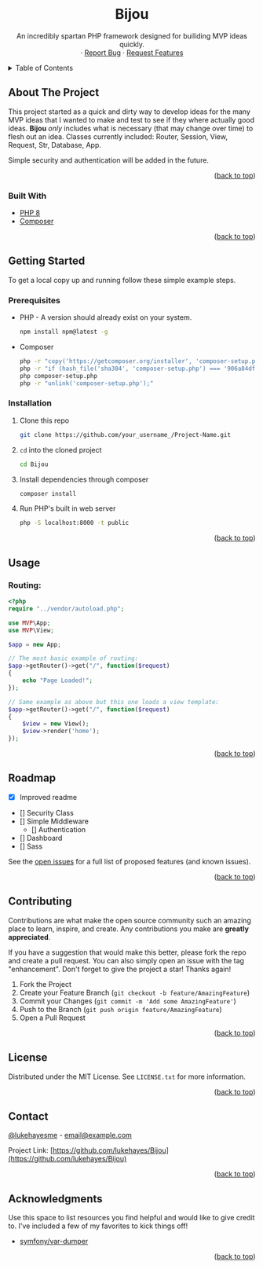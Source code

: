 <!--
*** I'm using markdown "reference style" links for readability.
*** Reference links are enclosed in brackets [ ] instead of parentheses ( ).
*** See the bottom of this document for the declaration of the reference variables
*** for contributors-url, forks-url, etc. This is an optional, concise syntax you may use.
*** https://www.markdownguide.org/basic-syntax/#reference-style-links
-->


<!-- PROJECT LOGO -->
<br />
<div align="center">

  <h1 align="center">Bijou</h1>

  <p align="center">
    An incredibly spartan PHP framework designed for builiding MVP ideas quickly.
    <br />
    ·
    <a href="https://github.com/lukehayes/Bijou/issues">Report Bug</a>
    ·
    <a href="https://github.com/lukehayes/Bijou/issues">Request Features</a>
  </p>
</div>



<!-- TABLE OF CONTENTS -->
<details>
  <summary>Table of Contents</summary>
  <ol>
    <li>
      <a href="#about-the-project">About The Project</a>
      <ul>
        <li><a href="#built-with">Built With</a></li>
      </ul>
    </li>
    <li>
      <a href="#getting-started">Getting Started</a>
      <ul>
        <li><a href="#prerequisites">Prerequisites</a></li>
        <li><a href="#installation">Installation</a></li>
      </ul>
    </li>
    <li><a href="#usage">Usage</a></li>
    <li><a href="#license">License</a></li>
    <li><a href="#contact">Contact</a></li>
  </ol>
</details>



<!-- ABOUT THE PROJECT -->
## About The Project

This project started as a quick and dirty way to develop ideas for the many MVP ideas that I wanted to make and test to see if they where actually good ideas. **Bijou** *only* includes what is necessary (that may change over time) to flesh out an idea. Classes currently included: Router, Session, View, Request, Str, Database, App.

Simple security and authentication will be added in the future.

<p align="right">(<a href="#top">back to top</a>)</p>



### Built With

* [PHP 8](https://php.net)
* [Composer](https://composer.org/)

<p align="right">(<a href="#top">back to top</a>)</p>



<!-- GETTING STARTED -->
## Getting Started

To get a local copy up and running follow these simple example steps.

### Prerequisites

* PHP - A version should already exist on your system.
  ```sh
  npm install npm@latest -g
  ```
  
* Composer
  ```sh
  php -r "copy('https://getcomposer.org/installer', 'composer-setup.php');"
  php -r "if (hash_file('sha384', 'composer-setup.php') === '906a84df04cea2aa72f40b5f787e49f22d4c2f19492ac310e8cba5b96ac8b64115ac402c8cd292b8a03482574915d1a8') { echo 'Installer verified'; } else { echo 'Installer corrupt'; unlink('composer-setup.php'); } echo PHP_EOL;"
  php composer-setup.php
  php -r "unlink('composer-setup.php');"
  ```

### Installation

1. Clone this repo
   ```sh
   git clone https://github.com/your_username_/Project-Name.git
   ```
2. `cd` into the cloned project
   ```sh
   cd Bijou
   ```
   
3. Install dependencies through composer
   ```sh
   composer install
   ```
   
4. Run PHP's built in web server
   ```sh
   php -S localhost:8000 -t public
   ```

<p align="right">(<a href="#top">back to top</a>)</p>



<!-- USAGE EXAMPLES -->
## Usage

### Routing:
```php
<?php
require "../vendor/autoload.php";

use MVP\App;
use MVP\View;

$app = new App;

// The most basic example of routing:
$app->getRouter()->get("/", function($request)
{
    echo "Page Loaded!";
});

// Same example as above but this one loads a view template:
$app->getRouter()->get("/", function($request)
{
    $view = new View();
    $view->render('home');
});

```


<p align="right">(<a href="#top">back to top</a>)</p>


<!-- ROADMAP -->
## Roadmap

- [x] Improved readme
- [] Security Class
- [] Simple Middleware
    - [] Authentication
- [] Dashboard
- [] Sass

See the [open issues](https://github.com/othneildrew/Best-README-Template/issues) for a full list of proposed features (and known issues).

<p align="right">(<a href="#top">back to top</a>)</p>



<!-- CONTRIBUTING -->
## Contributing

Contributions are what make the open source community such an amazing place to learn, inspire, and create. Any contributions you make are **greatly appreciated**.

If you have a suggestion that would make this better, please fork the repo and create a pull request. You can also simply open an issue with the tag "enhancement".
Don't forget to give the project a star! Thanks again!

1. Fork the Project
2. Create your Feature Branch (`git checkout -b feature/AmazingFeature`)
3. Commit your Changes (`git commit -m 'Add some AmazingFeature'`)
4. Push to the Branch (`git push origin feature/AmazingFeature`)
5. Open a Pull Request

<p align="right">(<a href="#top">back to top</a>)</p>



<!-- LICENSE -->
## License

Distributed under the MIT License. See `LICENSE.txt` for more information.

<p align="right">(<a href="#top">back to top</a>)</p>



<!-- CONTACT -->
## Contact

[@lukehayesme](https://twitter.com/lukehayesme) - email@example.com

Project Link: [https://github.com/lukehayes/Bijou](https://github.com/lukehayes/Bijou)

<p align="right">(<a href="#top">back to top</a>)</p>



<!-- ACKNOWLEDGMENTS -->
## Acknowledgments

Use this space to list resources you find helpful and would like to give credit to. I've included a few of my favorites to kick things off!

* [symfony/var-dumper](https://packagist.org/packages/symfony/var-dumper)

<p align="right">(<a href="#top">back to top</a>)</p>



